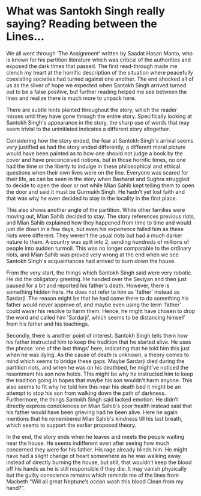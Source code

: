 # What was Santokh Singh really saying? Reading between the Lines…

We all went through ‘The Assignment’ written by Saadat Hasan Manto, who is known for his partition literature which was critical of the authorities and exposed the dark times that passed. The first read-through made me clench my heart at the horrific description of the situation where peacefully coexisting societies had turned against one another. The end shocked all of us as the sliver of hope we expected when Santokh Singh arrived turned out to be a false positive, but further reading helped me see between the lines and realize there is much more to unpack here.

There are subtle hints planted throughout the story, which the reader misses until they have gone through the entire story. Specifically looking at Santokh Singh's appearance in the story, the sharp use of words that may seem trivial to the uninitiated indicates a different story altogether.

Considering how the story ended, the fear at Santokh Singh's arrival seems very justified as had the story ended differently, a different moral picture would have been painted as to how one should not judge a book by the cover and have preconceived notions, but in those horrific times, no one had the time or the liberty to indulge in these philosophical and ethical questions when their own lives were on the line. Everyone was scared for their life, as can be seen in the story when Basharat and Sughra struggled to decide to open the door or not while Mian Sahib kept telling them to open the door and said it must be Gurmukh Singh. He hadn’t yet lost faith and that was why he even decided to stay in the locality in the first place.

This also shows another angle of the partition. While other families were moving out, Mian Sahib decided to stay. The story references previous riots, and Mian Sahib explained how they happened from time to time and would just die down in a few days, but even his experience failed him as these riots were different. They weren’t the usual riots but had a much darker nature to them. A country was split into 2, sending hundreds of millions of people into sudden turmoil. This was no longer comparable to the ordinary riots, and Mian Sahib was proved very wrong at the end when we see Santokh Singh's acquaintances had arrived to burn down the house.

From the very start, the things which Santokh Singh said were very robotic. He did the obligatory greeting. He handed over the Seviyan and then just paused for a bit and reported his father's death. However, there is something hidden here. He does not refer to him as 'father' instead as Sardarji. The reason might be that he had come there to do something his father would never approve of, and maybe even using the term 'father' could waver his resolve to harm them. Hence, he might have chosen to drop the word and called him 'Sardarji', which seems to be distancing himself from his father and his teachings. 

Secondly, there is another point of interest. Santokh Singh tells them how his father instructed him to keep the tradition that he started alive. He uses the phrase 'one of the last things' here, indicating that he told him this just when he was dying. As the cause of death is unknown, a theory comes to mind which seems to bridge these gaps. Maybe Sardarji died during the partition riots, and when he was on his deathbed, he might’ve noticed the resentment his son now holds. This might be why he instructed him to keep the tradition going in hopes that maybe his son wouldn’t harm anyone. This also seems to fit why he told him this near his death bed it might be an attempt to stop his son from walking down the path of darkness.
Furthermore, the things Santokh Singh said lacked emotion. He didn’t directly express condolences on Mian Sahib's poor health instead said that his father would have been grieving had he been alive. Here he again mentions that he remembered Mian Sahib's kindness till his last breath, which seems to support the earlier proposed theory.

In the end, the story ends when he leaves and meets the people waiting near the house. He seems indifferent even after seeing how much concerned they were for his father. His rage already blinds him. He might have had a slight change of heart somewhere as he was walking away instead of directly burning the house, but still, that wouldn’t keep the blood off his hands as he is still responsible if they die. It may vanish physically but the guilty conscience remains which reminds me of the lines from Macbeth “Will all great Neptune’s ocean wash this blood Clean from my hand?”.

